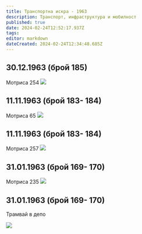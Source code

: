 ```yaml
---
title: Транспортна искра - 1963
description: Транспорт, инфраструктура и мобилност
published: true
date: 2024-02-24T12:52:17.937Z
tags: 
editor: markdown
dateCreated: 2024-02-24T12:34:48.685Z
---
```


## 30.12.1963 (брой 185)
Мотриса 254
<img src="http://46.10.181.183:1518/trinmo/literature/vestnik-transportna-iskra/1963/1963.12.30-br185.jpg">

## 11.11.1963 (брой 183- 184)
Мотриса 65
<img src="http://46.10.181.183:1518/trinmo/literature/vestnik-transportna-iskra/1963/1963.11.11-br184.jpg">

## 11.11.1963 (брой 183- 184)
Мотриса 257
<img src="http://46.10.181.183:1518/trinmo/literature/vestnik-transportna-iskra/1963/1963.11.11-br183.jpg">

## 31.01.1963 (брой 169- 170)
Мотриса 235
<img src="9999999999999999999">

## 31.01.1963 (брой 169- 170)
Трамвай в депо

<img src="http://46.10.181.183:1518/trinmo/literature/vestnik-transportna-iskra/1963/1963.01.31-br170.jpg">


